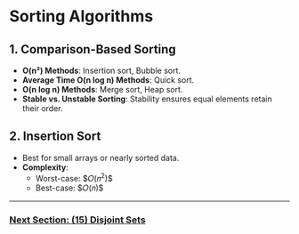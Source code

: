 # Sorting Algorithms
## 1. Comparison-Based Sorting

- **O(n²) Methods**: Insertion sort, Bubble sort.
- **Average Time O(n log n) Methods**: Quick sort.
- **O(n log n) Methods**: Merge sort, Heap sort.
- **Stable vs. Unstable Sorting**: Stability ensures equal elements retain their order.

## 2. Insertion Sort
- Best for small arrays or nearly sorted data.
- **Complexity**:
  - Worst-case: \$𝑂(𝑛<sup>2</sup>)$
  - Best-case: \$𝑂(𝑛)$




---

### [Next Section: (15) Disjoint Sets](https://github.com/MarkShinozaki/CPTS223-AdvancedDataStructuresInCpp/tree/Lecture-Slides/(15)%20Disjoint%20Sets)

